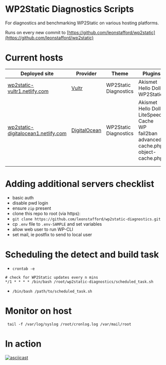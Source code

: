 # WP2Static Diagnostics Scripts

For diagnostics and benchmarking WP2Static on various hosting platforms.

Runs on every new commit to [https://github.com/leonstafford/wp2static](https://github.com/leonstafford/wp2static)

# Current hosts

|Deployed site|Provider|Theme|Plugins|Notes|
|---|---|---|---|---|
|[wp2static-vultr1.netlify.com](https://wp2static-vultr1.netlify.com)|[Vultr](https://www.vultr.com/)|WP2Static Diagnostics|Akismet<br/>Hello Dolly<br/>WP2Static|   |
|[wp2static-digitalocean1.netlify.com](https://wp2static-digitalocean1.netlify.com/)|[DigitalOcean](https://www.digitalocean.com/)|WP2Static Diagnostics|Akismet<br/>Hello Dolly<br/>LiteSpeed Cache<br/>WP fail2ban<br/>advanced-cache.php<br/>object-cache.php<br/>|   |
|   |   |   |   |   |
|   |   |   |   |   |


# Adding additional servers checklist

 - basic auth
 - disable pwd login
 - ensure `zip` present
 - clone this repo to root (via https):
 - `git clone https://github.com/leonstafford/wp2static-diagnostics.git`
 - cp `.env` file to `.env-SAMPLE` and set variables
 - allow web user to run WP-CLI
 - set mail, ie postfix to send to local user

# Scheduling the detect and build task

 - `crontab -e`
```
# check for WP2Static updates every n mins
*/1 * * * * /bin/bash /root/wp2static-diagnostics/scheduled_task.sh
```

 - `/bin/bash /path/to/scheduled_task.sh`

# Monitor on host

` tail -f /var/log/syslog /root/cronlog.log /var/mail/root`

# In action

[![asciicast](https://asciinema.org/a/217395.svg)](https://asciinema.org/a/217395)
